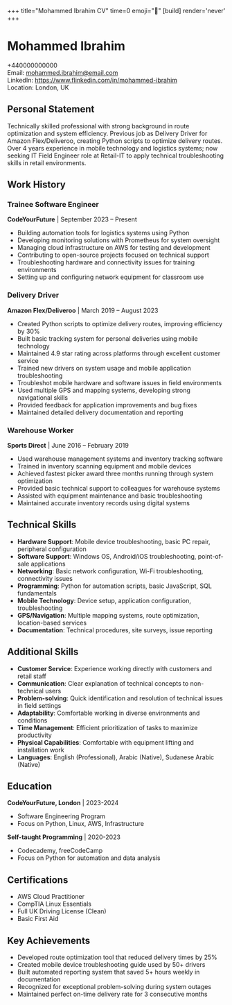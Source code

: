 +++
title="Mohammed Ibrahim CV" 
time=0 
emoji="📄" 
[build]
render='never'
+++

# Mohammed Ibrahim

+440000000000  
Email: mohammed.ibrahim@email.com  
LinkedIn: https://www.flinkedin.com/in/mohammed-ibrahim  
Location: London, UK

## Personal Statement

Technically skilled professional with strong background in route optimization and system efficiency. Previous job as Delivery Driver for Amazon Flex/Deliveroo, creating Python scripts to optimize delivery routes. Over 4 years experience in mobile technology and logistics systems; now seeking IT Field Engineer role at Retail-IT to apply technical troubleshooting skills in retail environments.

## Work History

### Trainee Software Engineer

**CodeYourFuture** | September 2023 – Present

- Building automation tools for logistics systems using Python
- Developing monitoring solutions with Prometheus for system oversight
- Managing cloud infrastructure on AWS for testing and development
- Contributing to open-source projects focused on technical support
- Troubleshooting hardware and connectivity issues for training environments
- Setting up and configuring network equipment for classroom use

### Delivery Driver

**Amazon Flex/Deliveroo** | March 2019 – August 2023

- Created Python scripts to optimize delivery routes, improving efficiency by 30%
- Built basic tracking system for personal deliveries using mobile technology
- Maintained 4.9 star rating across platforms through excellent customer service
- Trained new drivers on system usage and mobile application troubleshooting
- Troubleshot mobile hardware and software issues in field environments
- Used multiple GPS and mapping systems, developing strong navigational skills
- Provided feedback for application improvements and bug fixes
- Maintained detailed delivery documentation and reporting

### Warehouse Worker

**Sports Direct** | June 2016 – February 2019

- Used warehouse management systems and inventory tracking software
- Trained in inventory scanning equipment and mobile devices
- Achieved fastest picker award three months running through system optimization
- Provided basic technical support to colleagues for warehouse systems
- Assisted with equipment maintenance and basic troubleshooting
- Maintained accurate inventory records using digital systems

## Technical Skills

- **Hardware Support**: Mobile device troubleshooting, basic PC repair, peripheral configuration
- **Software Support**: Windows OS, Android/iOS troubleshooting, point-of-sale applications
- **Networking**: Basic network configuration, Wi-Fi troubleshooting, connectivity issues
- **Programming**: Python for automation scripts, basic JavaScript, SQL fundamentals
- **Mobile Technology**: Device setup, application configuration, troubleshooting
- **GPS/Navigation**: Multiple mapping systems, route optimization, location-based services
- **Documentation**: Technical procedures, site surveys, issue reporting

## Additional Skills

- **Customer Service**: Experience working directly with customers and retail staff
- **Communication**: Clear explanation of technical concepts to non-technical users
- **Problem-solving**: Quick identification and resolution of technical issues in field settings
- **Adaptability**: Comfortable working in diverse environments and conditions
- **Time Management**: Efficient prioritization of tasks to maximize productivity
- **Physical Capabilities**: Comfortable with equipment lifting and installation work
- **Languages**: English (Professional), Arabic (Native), Sudanese Arabic (Native)

## Education

**CodeYourFuture, London** | 2023-2024

- Software Engineering Program
- Focus on Python, Linux, AWS, Infrastructure

**Self-taught Programming** | 2020-2023

- Codecademy, freeCodeCamp
- Focus on Python for automation and data analysis

## Certifications

- AWS Cloud Practitioner
- CompTIA Linux Essentials
- Full UK Driving License (Clean)
- Basic First Aid

## Key Achievements

- Developed route optimization tool that reduced delivery times by 25%
- Created mobile device troubleshooting guide used by 50+ drivers
- Built automated reporting system that saved 5+ hours weekly in documentation
- Recognized for exceptional problem-solving during system outages
- Maintained perfect on-time delivery rate for 3 consecutive months
